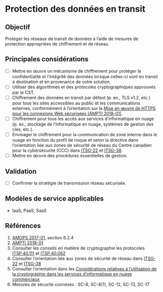 # Protection des données en transit

## Objectif

Protéger les réseaux de transit de données à l’aide de mesures de protection appropriées de chiffrement et de réseau.

## Principales considérations

* [ ] Mettre en œuvre un mécanisme de chiffrement pour protéger la confidentialité et l’intégrité des données lorsque celles-ci sont en transit à destination et en provenance de votre solution.
* [ ] Utiliser des algorithmes et des protocoles cryptographiques approuvés par le CST.
* [ ] Chiffrement des données en transit par défaut (p. ex., TLS v1.2, etc.) pour tous les sites accessibles au public et les communications externes, conformément à l’orientation sur la [Mise en œuvre de HTTPS pour les connexions Web sécurisées (AMPTI 2018-01)](https://www.canada.ca/fr/gouvernement/systeme/gouvernement-numerique/technologiques-modernes-nouveaux/avis-mise-oeuvre-politique/mise-oeuvre-https-connexions-web-securisees-ampti.html).
* [ ] Chiffrement pour tous les accès aux services d’informatique en nuage (p. ex., stockage de l’informatique en nuage, systèmes de gestion des clés, etc.).
* [ ] Envisager le chiffrement pour la communication de zone interne dans le nuage en fonction du profil de risque et selon la directive dans l’orientation liée aux zones de sécurité de réseau du Centre canadien pour la cybersécurité (CCC) dans [ITSG-22](https://cyber.gc.ca/fr/orientation/exigences-de-base-en-matiere-de-securite-pour-les-zones-de-securite-de-reseau-au-sein) et [ITSG-38](https://cyber.gc.ca/fr/orientation/considerations-de-conception-relatives-au-positionnement-des-services-dans-les-zones). 
* [ ] Mettre en œuvre des procédures essentielles de gestion.

## Validation

* [ ] Confirmer la stratégie de transmission réseau sécurisée.

## Modèles de service applicables

* IaaS, PaaS, SaaS

## Références

1. [AMOPS 2017-01](https://www.canada.ca/fr/gouvernement/systeme/gouvernement-numerique/technologiques-modernes-nouveaux/orientation-utilisation-securisee-services-commerciaux-informatique-nuage-amops.html), section 6.2.4
2. [AMPTI 2018-01](https://www.canada.ca/fr/gouvernement/systeme/gouvernement-numerique/technologiques-modernes-nouveaux/avis-mise-oeuvre-politique/mise-oeuvre-https-connexions-web-securisees-ampti.html)
3. Consulter les conseils en matière de cryptographie les protocoles [ITSP.40.111](https://cyber.gc.ca/fr/orientation/algorithmes-cryptographiques-pour-linformation-non-classifie-protege-et-protege-b) et [ITSP.40.062](https://cyber.gc.ca/fr/orientation/conseils-sur-la-configuration-securisee-des-protocoles-reseau-itsp40062)
4. Consulter l’orientation liée aux zones de sécurité de réseau dans [ITSG-22](https://cyber.gc.ca/fr/orientation/exigences-de-base-en-matiere-de-securite-pour-les-zones-de-securite-de-reseau-au-sein) et [ITSG-38](https://cyber.gc.ca/fr/orientation/considerations-de-conception-relatives-au-positionnement-des-services-dans-les-zones)
5. Consulter l’orientation dans les [Considérations relatives à l’utilisation de la cryptographie dans les services d’informatique en nuage commerciaux](https://www.canada.ca/fr/gouvernement/systeme/gouvernement-numerique/technologiques-modernes-nouveaux/services-informatique-nuage/consideration-utilisation-de-la-crrptographie-dans-les-services-informatique-en-nauge.html)
6. Mesures de sécurité connexes : SC-8, SC-8(1), SC-12, SC-13, SC-17

